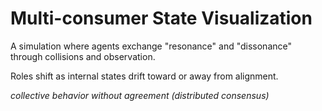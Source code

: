 # Multi-consumer State Visualization

A simulation where agents exchange "resonance" and "dissonance" through collisions and observation.

Roles shift as internal states drift toward or away from alignment.

_collective behavior without agreement (distributed consensus)_